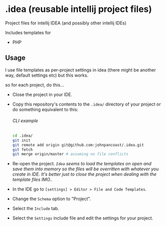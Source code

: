 # .idea (reusable intellij project files)

Project files for intellij IDEA (and possibly other intellij IDEs)

Includes templates for

* PHP

## Usage
I use file templates as per-project settings in idea (there might be another
way, default settings etc) but this works.

so for each project, do this...

* Close the project in your IDE.
* Copy this repository's contents to the `.idea/` directory of your project or
  do something equivalent to this:

    ###### CLI example

    ```bash
    cd .idea/
    git init
    git remote add origin git@github.com:johnpancoast/.idea.git
    git fetch
    git merge origin/master # assuming no file conflicts
    ```
* Re-open the project. *`Idea` seems to load the templates on open and save them
  into memory so the files will be overritten with whatever you create in
  IDE. It's better just to close the project when dealing with the template
  files IMO.*.
* In the IDE go to `[settings] > Editor > File and Code Templates`.
* Change the `Schema` option to "Project". 
* Select the `Include` tab.
* Select the `Settings` include file and edit the settings for your project.
